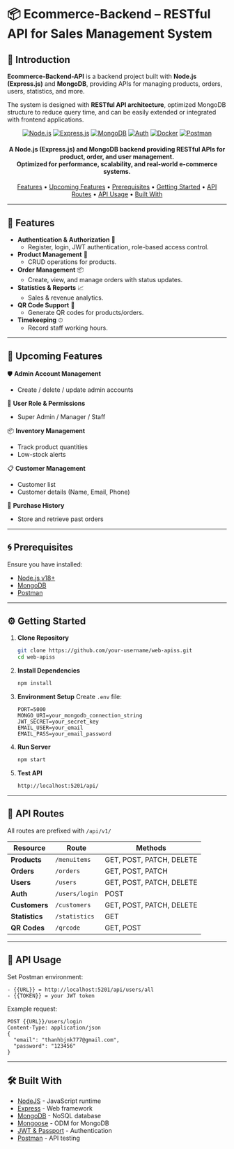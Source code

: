 # 📦 Ecommerce-Backend – RESTful API for Sales Management System  

## 🚀 Introduction  
**Ecommerce-Backend-API** is a backend project built with **Node.js (Express.js)** and **MongoDB**, providing APIs for managing products, orders, users, statistics, and more.  

The system is designed with **RESTful API architecture**, optimized MongoDB structure to reduce query time, and can be easily extended or integrated with frontend applications.  


<p align="center">
  <a href="https://nodejs.org/"><img src="https://img.shields.io/badge/Node.js-v18-green.svg" alt="Node.js"></a>
  <a href="https://expressjs.com/">
    <img src="https://img.shields.io/badge/Express.js-v4.18-blue.svg" alt="Express.js"></a>
  <a href="https://www.mongodb.com/">
    <img src="https://img.shields.io/badge/MongoDB-v6.x-brightgreen.svg" alt="MongoDB"></a>
  <a href="https://jwt.io/">
    <img src="https://img.shields.io/badge/Auth-JWT%20%7C%20Passport-yellow.svg" alt="Auth"></a>
  <a href="https://www.docker.com/">
    <img src="https://img.shields.io/badge/Docker-Container-blue.svg" alt="Docker"></a>
  <a href="https://www.postman.com/">
    <img src="https://img.shields.io/badge/Postman-API%20Testing-orange.svg" alt="Postman"></a>
</p>

<h4 align="center">
  A Node.js (Express.js) and MongoDB backend providing RESTful APIs for product, order, and user management.<br>
  Optimized for performance, scalability, and real-world e-commerce systems.
</h4>

<p align="center">
 <a href="#features">Features</a> •
 <a href="#Upcoming Features">Upcoming Features</a> •
 <a href="#prerequisites">Prerequisites</a> •
 <a href="#getting-started">Getting Started</a> •
 <a href="#api-routes">API Routes</a> •
 <a href="#api-usage">API Usage</a> •
 <a href="#built-with">Built With</a> 
</p>


---

## 🚀 Features

- **Authentication & Authorization** 🔐
  - Register, login, JWT authentication, role-based access control.
- **Product Management** 🛒
  - CRUD operations for products.
- **Order Management** 📦
  - Create, view, and manage orders with status updates.
- **Statistics & Reports** 📈
  - Sales & revenue analytics.
- **QR Code Support** 🔗
  - Generate QR codes for products/orders.
- **Timekeeping** ⏱
  - Record staff working hours.

---

## 🔮 Upcoming Features  
🛡️ **Admin Account Management**  
- Create / delete / update admin accounts  

👥 **User Role & Permissions**  
- Super Admin / Manager / Staff  

📦 **Inventory Management**  
- Track product quantities  
- Low-stock alerts  

📋 **Customer Management**  
- Customer list  
- Customer details (Name, Email, Phone)  

🛒 **Purchase History**  
- Store and retrieve past orders  

---

## 🌀 Prerequisites

Ensure you have installed:

- [Node.js v18+](https://nodejs.org/)  
- [MongoDB](https://www.mongodb.com/)  
- [Postman](https://www.postman.com/)  

---

## ⚙️ Getting Started

1. **Clone Repository**
   ```bash
   git clone https://github.com/your-username/web-apiss.git
   cd web-apiss
   ```

2. **Install Dependencies**
   ```bash
   npm install
   ```

3. **Environment Setup**
   Create `.env` file:
   ```env
   PORT=5000
   MONGO_URI=your_mongodb_connection_string
   JWT_SECRET=your_secret_key
   EMAIL_USER=your_email
   EMAIL_PASS=your_email_password
   ```

4. **Run Server**
   ```bash
   npm start
   ```

5. **Test API**
   ```
   http://localhost:5201/api/
   ```

---

## 📌 API Routes

All routes are prefixed with `/api/v1/`

| **Resource**   | **Route**        | **Methods**              |
| -------------- | ---------------- | ------------------------ |
| **Products**   | `/menuitems`     | GET, POST, PATCH, DELETE |
| **Orders**     | `/orders`        | GET, POST, PATCH         |
| **Users**      | `/users`         | GET, POST, PATCH, DELETE |
| **Auth**       | `/users/login`   | POST                     |
| **Customers**  | `/customers`     | GET, POST, PATCH, DELETE |
| **Statistics** | `/statistics`    | GET                      |
| **QR Codes**   | `/qrcode`        | GET, POST                |

---

## 🧪 API Usage

Set Postman environment:

```
- {{URL}} = http://localhost:5201/api/users/all
- {{TOKEN}} = your JWT token
```

Example request:
```http
POST {{URL}}/users/login
Content-Type: application/json
{
  "email": "thanhbjnk777@gmail.com",
  "password": "123456"
}
```

---

## 🛠 Built With

- [NodeJS](https://nodejs.org/en/) - JavaScript runtime  
- [Express](http://expressjs.com/) - Web framework  
- [MongoDB](https://www.mongodb.com/) - NoSQL database  
- [Mongoose](https://mongoosejs.com/) - ODM for MongoDB  
- [JWT & Passport](https://jwt.io/) - Authentication    
- [Postman](https://www.postman.com/) - API testing  
